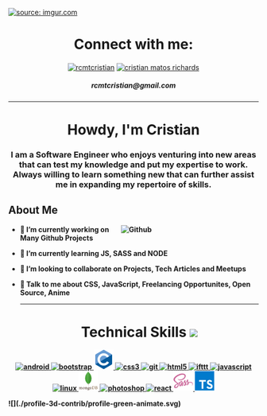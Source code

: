 <a href="https://www.youtube.com/watch?v=0jZNKV5ROBM"><img src="https://i.imgur.com/cwMCfG4.png" title="source: imgur.com" /></a>

<h1 align="center"> Connect with me: </h1> 
<p align="center">
<a href="https://twitter.com/rcmtcristian" target="blank"><img align="center" src="https://i.imgur.com/s9n8Ta7.gif" alt="rcmtcristian" height="47" width="47" /></a>
<a href="https://www.linkedin.com/in/cristian-ernesto-matos-richards/" target="blank"><img align="center" src="https://i.imgur.com/vaCEbOT.gif" alt="cristian matos richards" height="47" width="47" /></a>
  <h5 align="center"><strong>rcmtcristian@gmail.com<strong></h5>
</p>
<hr>

<h1 align="center">Howdy, I'm Cristian</h1>


<div class="flex flex-col w-full">
  <div class="grid h-20 card bg-base-300 rounded-box place-items-center"><h3 align="center">I am a Software Engineer who enjoys venturing into new areas that can test my knowledge and put my expertise to work. Always willing to learn something new that can further assist me in expanding my repertoire of skills.</h3>  </div> 
  <div class="divider"></div> 
  
  <h2> About Me</h2>

<img width="55%" align="right" alt="Github" src="https://raw.githubusercontent.com/onimur/.github/master/.resources/git-header.svg" />


- 🔭 I’m currently working on Many Github Projects

- 🌱 I’m currently learning JS, SASS and NODE 

- 👯 I’m looking to collaborate on Projects, Tech Articles and Meetups  

- 💬 Talk to me about CSS, JavaScript, Freelancing Opportunites, Open Source, Anime 

  
  <hr>
  <div class="grid h-20 card bg-base-300 rounded-box place-items-center">
  <h1 align="center">Technical Skills <img src = "https://media2.giphy.com/media/QssGEmpkyEOhBCb7e1/giphy.gif?cid=ecf05e47a0n3gi1bfqntqmob8g9aid1oyj2wr3ds3mg700bl&rid=giphy.gif" width = 28px> </h1>
<p align="center"> <a href="https://developer.android.com" target="_blank" rel="noreferrer"> <img src="https://i.imgur.com/Wdqt6r1.gif" alt="android" width="40" height="40"/> </a> <a href="https://getbootstrap.com" target="_blank" rel="noreferrer"> <img src="https://i.imgur.com/Mhm8gqE.gif" alt="bootstrap" width="40" height="40"/> </a> <a href="https://www.cprogramming.com/" target="_blank" rel="noreferrer"> <img src="https://raw.githubusercontent.com/devicons/devicon/master/icons/c/c-original.svg" alt="c" width="40" height="40"/> </a> <a href="https://www.w3schools.com/css/" target="_blank" rel="noreferrer"> <img src="https://i.imgur.com/cAILZ5S.gif" alt="css3" width="40" height="40"/> </a> <a href="https://git-scm.com/" target="_blank" rel="noreferrer"> <img src="https://www.vectorlogo.zone/logos/git-scm/git-scm-icon.svg" alt="git" width="40" height="40"/> </a> <a href="https://www.w3.org/html/" target="_blank" rel="noreferrer"> <img src="https://i.imgur.com/a3PjpmG.gif" alt="html5" width="40" height="40"/> </a> <a href="https://ifttt.com/" target="_blank" rel="noreferrer"> <img src="https://www.vectorlogo.zone/logos/ifttt/ifttt-ar21.svg" alt="ifttt" width="40" height="40"/> </a> <a href="https://developer.mozilla.org/en-US/docs/Web/JavaScript" target="_blank" rel="noreferrer"> <img src="https://i.imgur.com/2qN4sBt.gif" alt="javascript" width="40" height="40"/> </a> <a href="https://www.linux.org/" target="_blank" rel="noreferrer"> <img src="https://i.imgur.com/f5Cd7ZO.gif" alt="linux" width="40" height="40"/> </a> <a href="https://www.mongodb.com/" target="_blank" rel="noreferrer"> <img src="https://raw.githubusercontent.com/devicons/devicon/master/icons/mongodb/mongodb-original-wordmark.svg" alt="mongodb" width="40" height="40"/> </a> <a href="https://www.photoshop.com/en" target="_blank" rel="noreferrer"> <img src="https://i.imgur.com/QQ0ar2c.gif" alt="photoshop" width="40" height="40"/> </a> <a href="https://reactjs.org/" target="_blank" rel="noreferrer"> <img src="https://i.imgur.com/Cah19Z9.gif" alt="react" width="40" height="40"/> </a> <a href="https://sass-lang.com" target="_blank" rel="noreferrer"> <img src="https://raw.githubusercontent.com/devicons/devicon/master/icons/sass/sass-original.svg" alt="sass" width="40" height="40"/> </a> <a href="https://www.typescriptlang.org/" target="_blank" rel="noreferrer"> <img src="https://raw.githubusercontent.com/devicons/devicon/master/icons/typescript/typescript-original.svg" alt="typescript" width="40" height="40"/> </a> 
    </p>

  </div>
</div>
![](./profile-3d-contrib/profile-green-animate.svg)

    
   

